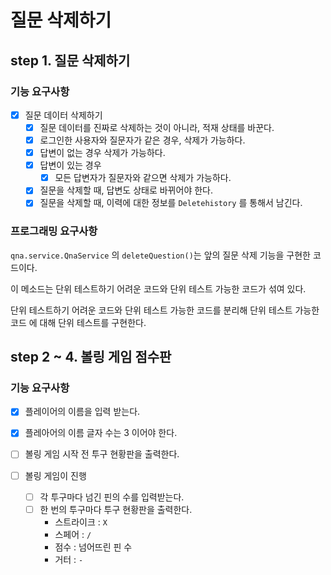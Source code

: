 # 질문 삭제하기

## step 1. 질문 삭제하기

### 기능 요구사항

- [x] 질문 데이터 삭제하기
    - [x] 질문 데이터를 진짜로 삭제하는 것이 아니라, 적재 상태를 바꾼다.
    - [x] 로그인한 사용자와 질문자가 같은 경우, 삭제가 가능하다.
    - [x] 답변이 없는 경우 삭제가 가능하다.
    - [x] 답변이 있는 경우
        - [x] 모든 답변자가 질문자와 같으면 삭제가 가능하다.
    - [x] 질문을 삭제할 때, 답변도 상태로 바뀌어야 한다.
    - [x] 질문을 삭제할 때, 이력에 대한 정보를 `Deletehistory` 를 통해서 남긴다.

### 프로그래밍 요구사항

`qna.service.QnaService` 의 `deleteQuestion()`는 앞의 질문 삭제 기능을 구현한 코드이다.

이 메소드는 단위 테스트하기 어려운 코드와 단위 테스트 가능한 코드가 섞여 있다.

단위 테스트하기 어려운 코드와 단위 테스트 가능한 코드를 분리해 단위 테스트 가능한 코드 에 대해 단위 테스트를 구현한다.

## step 2 ~ 4. 볼링 게임 점수판

### 기능 요구사항

- [x] 플레이어의 이름을 입력 받는다.
- [x] 플레아어의 이름 글자 수는 3 이어야 한다.


- [ ] 볼링 게임 시작 전 투구 현황판을 출력한다.


- [ ] 볼링 게임이 진행
    - [ ] 각 투구마다 넘긴 핀의 수를 입력받는다.
    - [ ] 한 번의 투구마다 투구 현황판을 출력한다.
        - 스트라이크 : `X`
        - 스페어 : `/`
        - 점수 : 넘어뜨린 핀 수
        - 거터 : `-`